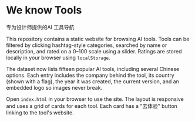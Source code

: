 # We know Tools

专为设计师提供的AI 工具导航

This repository contains a static website for browsing AI tools. Tools can be filtered by clicking hashtag-style categories, searched by name or description, and rated on a 0–100 scale using a slider. Ratings are stored locally in your browser using `localStorage`.

The dataset now lists fifteen popular AI tools, including several Chinese options. Each entry includes the company behind the tool, its country (shown with a flag), the year it was created, the current version, and an embedded logo so images never break.

Open `index.html` in your browser to use the site. The layout is responsive and uses a grid of cards for each tool. Each card has a "去体验" button linking to the tool's website.
